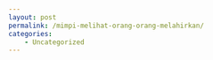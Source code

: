 ```yaml
---
layout: post
permalink: /mimpi-melihat-orang-orang-melahirkan/
categories:
    - Uncategorized
---
```


